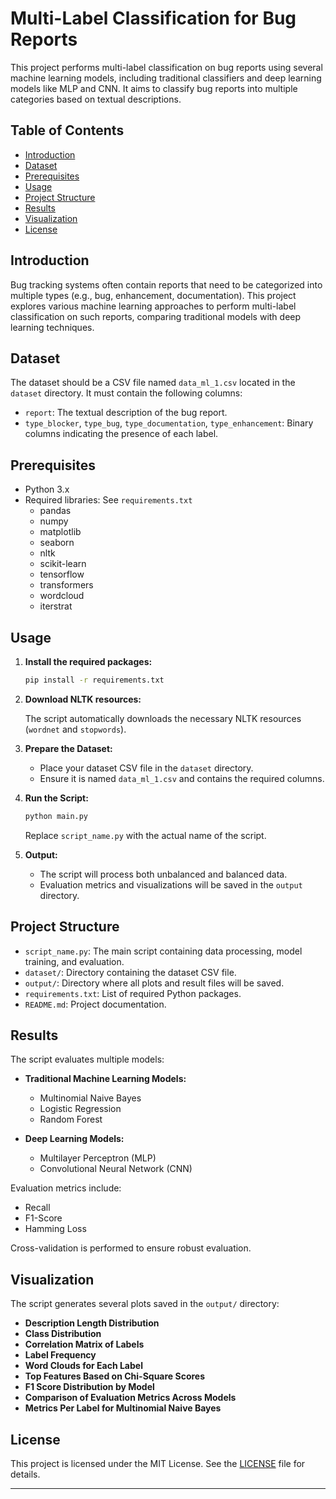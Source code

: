 # Multi-Label Classification for Bug Reports

This project performs multi-label classification on bug reports using several machine learning models, including traditional classifiers and deep learning models like MLP and CNN. It aims to classify bug reports into multiple categories based on textual descriptions.

## Table of Contents

- [Introduction](#introduction)
- [Dataset](#dataset)
- [Prerequisites](#prerequisites)
- [Usage](#usage)
- [Project Structure](#project-structure)
- [Results](#results)
- [Visualization](#visualization)
- [License](#license)

## Introduction

Bug tracking systems often contain reports that need to be categorized into multiple types (e.g., bug, enhancement, documentation). This project explores various machine learning approaches to perform multi-label classification on such reports, comparing traditional models with deep learning techniques.

## Dataset

The dataset should be a CSV file named `data_ml_1.csv` located in the `dataset` directory. It must contain the following columns:

- `report`: The textual description of the bug report.
- `type_blocker`, `type_bug`, `type_documentation`, `type_enhancement`: Binary columns indicating the presence of each label.

## Prerequisites

- Python 3.x
- Required libraries: See `requirements.txt`
    - pandas
    - numpy
    - matplotlib
    - seaborn
    - nltk
    - scikit-learn
    - tensorflow
    - transformers
    - wordcloud
    - iterstrat

## Usage

1. **Install the required packages:**

   ```bash
   pip install -r requirements.txt
   ```

2. **Download NLTK resources:**

   The script automatically downloads the necessary NLTK resources (`wordnet` and `stopwords`).

3. **Prepare the Dataset:**

   - Place your dataset CSV file in the `dataset` directory.
   - Ensure it is named `data_ml_1.csv` and contains the required columns.

4. **Run the Script:**

   ```bash
   python main.py
   ```

   Replace `script_name.py` with the actual name of the script.

5. **Output:**

   - The script will process both unbalanced and balanced data.
   - Evaluation metrics and visualizations will be saved in the `output` directory.

## Project Structure

- `script_name.py`: The main script containing data processing, model training, and evaluation.
- `dataset/`: Directory containing the dataset CSV file.
- `output/`: Directory where all plots and result files will be saved.
- `requirements.txt`: List of required Python packages.
- `README.md`: Project documentation.

## Results

The script evaluates multiple models:

- **Traditional Machine Learning Models:**
  - Multinomial Naive Bayes
  - Logistic Regression
  - Random Forest

- **Deep Learning Models:**
  - Multilayer Perceptron (MLP)
  - Convolutional Neural Network (CNN)

Evaluation metrics include:

- Recall
- F1-Score
- Hamming Loss

Cross-validation is performed to ensure robust evaluation.

## Visualization

The script generates several plots saved in the `output/` directory:

- **Description Length Distribution**
- **Class Distribution**
- **Correlation Matrix of Labels**
- **Label Frequency**
- **Word Clouds for Each Label**
- **Top Features Based on Chi-Square Scores**
- **F1 Score Distribution by Model**
- **Comparison of Evaluation Metrics Across Models**
- **Metrics Per Label for Multinomial Naive Bayes**

## License

This project is licensed under the MIT License. See the [LICENSE](LICENSE) file for details.

---

